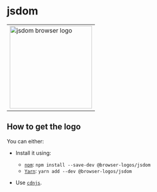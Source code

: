 jsdom
=====

<table>
    <tr height=230>
        <td>
            <a href="https://github.com/alrra/browser-logos/tree/04fb61936fd4fcae9b6ffa94c21a5517385a0e79/src/jsdom">
                <img width=220 src="https://raw.githubusercontent.com/alrra/browser-logos/04fb61936fd4fcae9b6ffa94c21a5517385a0e79/src/jsdom/jsdom.svg?sanitize=true" alt="jsdom browser logo">
            </a>
        </td>
    </tr>
</table>

How to get the logo
-------------------

You can either:

* Install it using:

  * [`npm`][npm]: `npm install --save-dev @browser-logos/jsdom`
  * [`Yarn`][yarn]: `yarn add --dev @browser-logos/jsdom`

* Use [`cdnjs`][cdnjs].

<!-- Link labels: -->

[cdnjs]: https://cdnjs.com/libraries/browser-logos
[npm]: https://www.npmjs.com/
[yarn]: https://yarnpkg.com/
